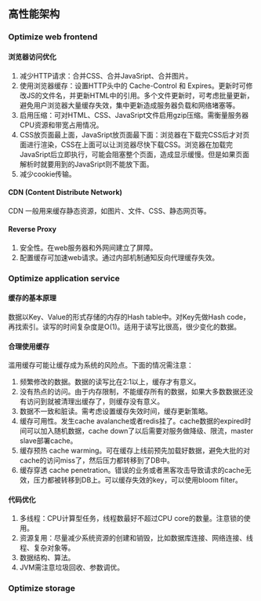 ## 高性能架构

### Optimize web frontend

#### 浏览器访问优化

1. 减少HTTP请求：合并CSS、合并JavaSript、合并图片。
2. 使用浏览器缓存：设置HTTP头中的 Cache-Control 和 Expires。更新时可修改JS的文件名，并更新HTML中的引用。多个文件更新时，可考虑批量更新，避免用户浏览器大量缓存失效，集中更新造成服务器负载和网络堵塞等。
3. 启用压缩：可对HTML、CSS、JavaSript文件启用gzip压缩。需衡量服务器CPU资源和带宽占用情况。
4. CSS放页面最上面，JavaSript放页面最下面：浏览器在下载完CSS后才对页面进行渲染，CSS在上面可以让浏览器尽快下载CSS。浏览器在加载完JavaSript后立即执行，可能会阻塞整个页面，造成显示缓慢。但是如果页面解析时就要用到的JavaSript则不能放下面。
5. 减少cookie传输。

#### CDN (Content Distribute Network)

CDN 一般用来缓存静态资源，如图片、文件、CSS、静态网页等。

#### Reverse Proxy

1. 安全性。在web服务器和外网间建立了屏障。
2. 配置缓存可加速web请求。通过内部机制通知反向代理缓存失效。

### Optimize application service

#### 缓存的基本原理

数据以Key、Value的形式存储的内存的Hash table中。对Key先做Hash code，再找索引。读写的时间复杂度是O(1)。适用于读写比很高，很少变化的数据。

#### 合理使用缓存

滥用缓存可能让缓存成为系统的风险点。下面的情况需注意：

1. 频繁修改的数据。数据的读写比在2:1以上，缓存才有意义。
2. 没有热点的访问。由于内存限制，不能缓存所有的数据，如果大多数数据还没有访问到就被清理出缓存了，则缓存没有意义。
3. 数据不一致和脏读。需考虑设置缓存失效时间，缓存更新策略。
4. 缓存可用性。发生cache avalanche或者redis挂了。cache数据的expired时间可以加入随机数据，cache down了以后需要对服务做降级、限流，master slave部署cache。
5. 缓存预热 cache warming。可在缓存上线前预先加载好数据，避免大批的对cache的访问miss了，然后压力都转移到了DB中。
6. 缓存穿透 cache penetration。错误的业务或者黑客攻击导致请求的cache无效，压力都被转移到DB上。可以缓存失效的key，可以使用bloom filter。

#### 代码优化

1. 多线程：CPU计算型任务，线程数最好不超过CPU core的数量。注意锁的使用。
2. 资源复用：尽量减少系统资源的创建和销毁，比如数据库连接、网络连接、线程、复杂对象等。
3. 数据结构、算法。
4. JVM需注意垃圾回收、参数调优。

### Optimize storage

